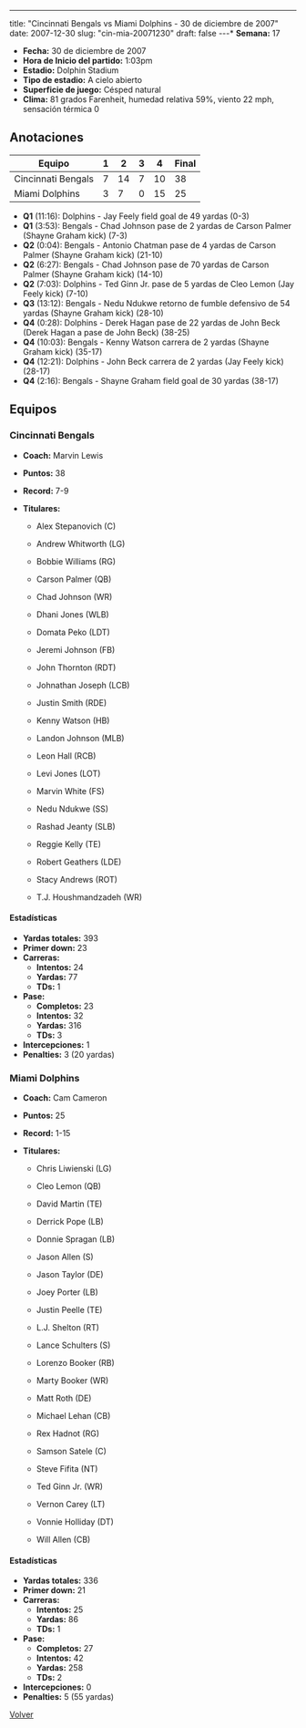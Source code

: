 ---
title: "Cincinnati Bengals vs Miami Dolphins - 30 de diciembre de 2007"
date: 2007-12-30
slug: "cin-mia-20071230"
draft: false
---* **Semana:** 17
* **Fecha:** 30 de diciembre de 2007
* **Hora de Inicio del partido:** 1:03pm
* **Estadio:** Dolphin Stadium
* **Tipo de estadio:** A cielo abierto
* **Superficie de juego:** Césped natural
* **Clima:** 81 grados Farenheit, humedad relativa 59%, viento 22 mph, sensación térmica 0




## Anotaciones
| Equipo | 1 | 2 | 3 | 4 | Final |
|--------|---|---|---|---|-------|
| Cincinnati Bengals  | 7 | 14 | 7 | 10  | 38 |
| Miami Dolphins  | 3 | 7 | 0 | 15  | 25 |
* **Q1** (11:16): Dolphins - Jay Feely field goal de 49 yardas (0-3)
* **Q1** (3:53): Bengals - Chad Johnson pase de 2 yardas de Carson Palmer (Shayne Graham kick) (7-3)
* **Q2** (0:04): Bengals - Antonio Chatman pase de 4 yardas de Carson Palmer (Shayne Graham kick) (21-10)
* **Q2** (6:27): Bengals - Chad Johnson pase de 70 yardas de Carson Palmer (Shayne Graham kick) (14-10)
* **Q2** (7:03): Dolphins - Ted Ginn Jr. pase de 5 yardas de Cleo Lemon (Jay Feely kick) (7-10)
* **Q3** (13:12): Bengals - Nedu Ndukwe retorno de fumble defensivo de 54 yardas (Shayne Graham kick) (28-10)
* **Q4** (0:28): Dolphins - Derek Hagan pase de 22 yardas de John Beck (Derek Hagan a pase de John Beck) (38-25)
* **Q4** (10:03): Bengals - Kenny Watson carrera de 2 yardas (Shayne Graham kick) (35-17)
* **Q4** (12:21): Dolphins - John Beck carrera de 2 yardas (Jay Feely kick) (28-17)
* **Q4** (2:16): Bengals - Shayne Graham field goal de 30 yardas (38-17)


## Equipos


### Cincinnati Bengals
* **Coach:** Marvin Lewis
* **Puntos:** 38
* **Record:** 7-9
* **Titulares:** 

  * Alex Stepanovich (C) 

  * Andrew Whitworth (LG) 

  * Bobbie Williams (RG) 

  * Carson Palmer (QB) 

  * Chad Johnson (WR) 

  * Dhani Jones (WLB) 

  * Domata Peko (LDT) 

  * Jeremi Johnson (FB) 

  * John Thornton (RDT) 

  * Johnathan Joseph (LCB) 

  * Justin Smith (RDE) 

  * Kenny Watson (HB) 

  * Landon Johnson (MLB) 

  * Leon Hall (RCB) 

  * Levi Jones (LOT) 

  * Marvin White (FS) 

  * Nedu Ndukwe (SS) 

  * Rashad Jeanty (SLB) 

  * Reggie Kelly (TE) 

  * Robert Geathers (LDE) 

  * Stacy Andrews (ROT) 

  * T.J. Houshmandzadeh (WR) 

#### Estadísticas
* **Yardas totales:** 393
* **Primer down:** 23
* **Carreras:**
  * **Intentos:** 24
  * **Yardas:** 77
  * **TDs:** 1
* **Pase:**
  * **Completos:** 23
  * **Intentos:** 32
  * **Yardas:** 316
  * **TDs:** 3
* **Intercepciones:** 1
* **Penalties:** 3 (20 yardas)

### Miami Dolphins
* **Coach:** Cam Cameron
* **Puntos:** 25
* **Record:** 1-15
* **Titulares:** 

  * Chris Liwienski (LG) 

  * Cleo Lemon (QB) 

  * David Martin (TE) 

  * Derrick Pope (LB) 

  * Donnie Spragan (LB) 

  * Jason Allen (S) 

  * Jason Taylor (DE) 

  * Joey Porter (LB) 

  * Justin Peelle (TE) 

  * L.J. Shelton (RT) 

  * Lance Schulters (S) 

  * Lorenzo Booker (RB) 

  * Marty Booker (WR) 

  * Matt Roth (DE) 

  * Michael Lehan (CB) 

  * Rex Hadnot (RG) 

  * Samson Satele (C) 

  * Steve Fifita (NT) 

  * Ted Ginn Jr. (WR) 

  * Vernon Carey (LT) 

  * Vonnie Holliday (DT) 

  * Will Allen (CB) 

#### Estadísticas
* **Yardas totales:** 336
* **Primer down:** 21
* **Carreras:**
  * **Intentos:** 25
  * **Yardas:** 86
  * **TDs:** 1
* **Pase:**
  * **Completos:** 27
  * **Intentos:** 42
  * **Yardas:** 258
  * **TDs:** 2
* **Intercepciones:** 0
* **Penalties:** 5 (55 yardas)


[Volver](/historia/2007)
